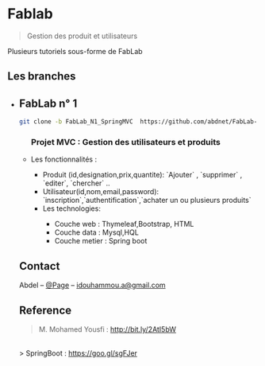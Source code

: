 # Fablab
> Gestion des produit et utilisateurs
<!--
#[![NPM Version][npm-image]][npm-url]
#[![Build Status][travis-image]][travis-url]
#[![Downloads Stats][npm-downloads]][npm-url]
-->
Plusieurs tutoriels sous-forme de FabLab 




## Les branches
<ul>
<li><h2>FabLab n° 1</h2>

````bash
git clone -b FabLab_N1_SpringMVC  https://github.com/abdnet/FabLab-J2EE.git

````
<ul>	
<H3>Projet MVC : Gestion des utilisateurs et produits</H3>
<li>Les fonctionnalités :</li>
	<ul> 
	  <li> Produit (id,designation,prix,quantite): `Ajouter` , `supprimer` , `editer`, `chercher` ..</li>
	  <li>Utilisateur(id,nom,email,password): `inscription`,`authentification`,`achater un ou plusieurs produits`</li>
	  <li>Les technologies:</li>
		<ul> 
			<li>Couche web : Thymeleaf,Bootstrap, HTML </li>
			<li>Couche data : Mysql,HQL</li>
			<li>Couche metier : Spring boot</li>
		</ul>
	</ul>
</ul>



## Contact

Abdel – [@Page](https://abdnet.github.io) – idouhammou.a@gmail.com

## Reference 
> M. Mohamed Yousfi : <a href="http://bit.ly/2AtI5bW">http://bit.ly/2AtI5bW</a>
<br/>
> SpringBoot : <a href="https://goo.gl/sgFJer">https://goo.gl/sgFJer</a>





